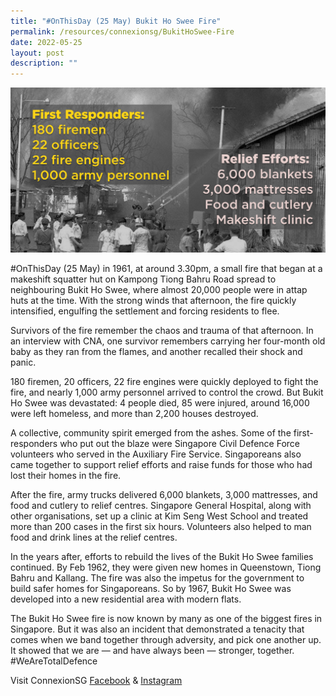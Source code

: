 ```yaml
---
title: "#OnThisDay (25 May) Bukit Ho Swee Fire"
permalink: /resources/connexionsg/BukitHoSwee-Fire
date: 2022-05-25
layout: post
description: ""
---
```

![](/images/connexionsg/2022/Bukit%20ho%20swee%20fire.png)

#OnThisDay (25 May) in 1961, at around 3.30pm, a small fire that began at a makeshift squatter hut on Kampong Tiong Bahru Road spread to neighbouring Bukit Ho Swee, where almost 20,000 people were in attap huts at the time. With the strong winds that afternoon, the fire quickly intensified, engulfing the settlement and forcing residents to flee.

Survivors of the fire remember the chaos and trauma of that afternoon. In an interview with CNA, one survivor remembers carrying her four-month old baby as they ran from the flames, and another recalled their shock and panic.

180 firemen, 20 officers, 22 fire engines were quickly deployed to fight the fire, and nearly 1,000 army personnel arrived to control the crowd. But Bukit Ho Swee was devastated: 4 people died, 85 were injured, around 16,000 were left homeless, and more than 2,200 houses destroyed.

A collective, community spirit emerged from the ashes. Some of the first-responders who put out the blaze were Singapore Civil Defence Force volunteers who served in the Auxiliary Fire Service. Singaporeans also came together to support relief efforts and raise funds for those who had lost their homes in the fire.

After the fire, army trucks delivered 6,000 blankets, 3,000 mattresses, and food and cutlery to relief centres. Singapore General Hospital, along with other organisations, set up a clinic at Kim Seng West School and treated more than 200 cases in the first six hours. Volunteers also helped to man food and drink lines at the relief centres.

In the years after, efforts to rebuild the lives of the Bukit Ho Swee families continued. By Feb 1962, they were given new homes in Queenstown, Tiong Bahru and Kallang. The fire was also the impetus for the government to build safer homes for Singaporeans. So by 1967, Bukit Ho Swee was developed into a new residential area with modern flats.

The Bukit Ho Swee fire is now known by many as one of the biggest fires in Singapore. But it was also an incident that demonstrated a tenacity that comes when we band together through adversity, and pick one another up. It showed that we are — and have always been — stronger, together. #WeAreTotalDefence


Visit ConnexionSG [Facebook](https://www.facebook.com/ConnexionSG) & [Instagram](https://www.instagram.com/connexionsg/)